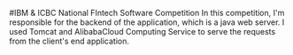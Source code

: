 #IBM & ICBC National FIntech Software Competition
In this competition, I'm responsible for the backend of the application, which is a java web server. 
I used Tomcat and AlibabaCloud Computing Service to serve the requests from the client's end application.
